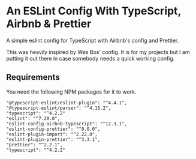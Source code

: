 # An ESLint Config With TypeScript, Airbnb & Prettier
A simple eslint config for TypeScript with Airbnb's config and Prettier.

This was heavily inspired by Wes Bos' config. It is for my projects but 
I am putting it out there in case somebody needs a quick working config.

## Requirements
You need the following NPM packages for it to work.

    "@typescript-eslint/eslint-plugin": "^4.4.1",
    "@typescript-eslint/parser": "^4.15.2",
    "typescript": "^4.2.2"
    "eslint": "^7.20.0",
    "eslint-config-airbnb-typescript": "^12.3.1",
    "eslint-config-prettier": "^8.0.0",
    "eslint-plugin-import": "^2.22.0",
    "eslint-plugin-prettier": "^3.3.1",
    "prettier": "^2.2.1",
    "typescript": "^4.2.2"